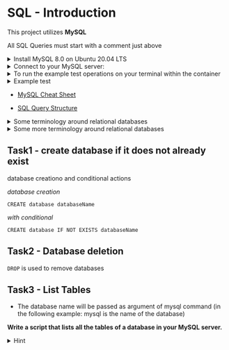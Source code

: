 # SQL - Introduction

This project utilizes **MySQL**

All SQL Queries must start with a comment just above

<details>
    <summary>
        Install MySQL 8.0 on Ubuntu 20.04 LTS
    </summary>
    <code>
        $ sudo apt update<br>
        $ sudo apt install mysql-server<br>
        ...<br>
        $ mysql --version<br>
        mysql  Ver 8.0.25-0ubuntu0.20.04.1 for Linux on x86_64 ((Ubuntu))<br>
        $<br>
    </code>
</details>

<details>
    <summary>
        Connect to your MySQL server:
    </summary>
        <code>
$ sudo mysql <br>
Welcome to the MySQL monitor.  Commands end with ; or \g.<br>
Your MySQL connection id is 11<br>
Server version: 8.0.25-0ubuntu0.20.04.1 (Ubuntu)<br>

Copyright (c) 2000, 2021, Oracle and/or its affiliates.<br>

Oracle is a registered trademark of Oracle Corporation and/or its<br>
affiliates. Other names may be trademarks of their respective<br>
owners.<br>

Type 'help;' or '\h' for help. Type '\c' to clear the current input statement.<br>

mysql><br>
mysql> quit<br>
Bye<br>
$<br>
</code>
</details>

<details>
    <summary>
        To run the example test operations on your terminal within the container
    </summary>
    run
    <code>service mysql start</code>

your password will be "Database"
</details>

<details>
    <summary>
        Example test
    </summary>
    <code>cat 0-list_databases.sql | mysql -uroot -p</code>
</details>

* [MySQL Cheat Sheet](https://intellipaat.com/mediaFiles/2019/02/SQL-Commands-Cheat-Sheet.pdf?US)

* [SQL Query Structure](https://web.csulb.edu/colleges/coe/cecs/dbdesign/dbdesign.php?page=sql/queries.php)
</details>

<details>
    <summary>
        Some terminology around relational databases
    </summary>
    One good thing about relational databases is that whether they’re PostgreSQL, MySQL, Oracle, or other, they’ve managed to be pretty consistent across brands. Therefore, not only are their versions of SQL pretty decently similar (at least for CRUD operations), but the terminology they’re using are mostly the same.<br>

    Say you need to store users. To do that, you create a table that is called “users”.<br>

    Your users have 3 pieces of information to store: their “id”, their “login”, and their “password”. Those are called columns, and they all have types, like integer for the “id”, varchar(32) for “login” (a string of variable length, but maximum 32), and char(32) (a string of exactly 32 characters, which is the case for all text encrypted with the md5 algorithm, for instance). The available types may vary heavily from one database “brand” to the other.<br>

    Now, let’s add a user in the database with SQL:<br>
    <code>INSERT INTO users (login, password) VALUES ('rudy','01234567890123456789012345678901');</code><br>
    This adds a row in the table (sometimes also refered to as a record, or more rarely, a tuple).
</details>

<details>
    <summary>
        Some more terminology around relational databases
    </summary>
**Indexes**<br>
Say you want to get all of the comments that are attached to the post of ID 12:<br>

<code>SELECT * FROM comments WHERE post_id=12;</code><br>

If you have millions or billions of comments, having your database extract the comments that match this condition can be amazingly time-consuming. Therefore, you can add an index on the comments table, that applies to the post_id column. This will “precompute” every possible SELECT query with WHERE conditions on this column, which will update themselves every time you modify data, so that those calls are ready to respond very quickly.<br>

Let’s complicate things a bit, and say you want to optimize this query:<br>

<code>SELECT * FROM comments WHERE post_id=12 AND published=1;</code><br>

Your index on the post_id column might not help much on that query. However, for that query, you can absolutely define an index on multiple column (in this case, the columns post_id and published).

Setting indexes properly is a known quick win to improve performance of relational databases on queries that are performed very often and take a long time to respond (so-called slow queries). I can quote at least a dozen occurrences in my career where setting up an index properly boosted a database’s performance with minimal effort, the most notable of which allowed us to boost a data migration that was taking ~48 hours, to suddenly complete in about 3 hours.<br>

**Joins**<br>

You can join tables together that have relations between each other, so that you can operate on data across those tables. For instance, I want the titles of all posts that have published comments.<br>

You can join tables together that have relations between each other, so that you can operate on data across those tables. For instance, I want the titles of all posts that have published comments.<br>

<code>SELECT posts.title FROM posts JOIN comments ON posts.id = comments.post_id WHERE comments.published=1;</code><br>

(Note: each post on that query will appear as many times as it has comments, but let’s focus on the join for now.)<br>

Performance is dramatically better if you manage to get the database to do most of the work, as opposed to your application, because the database knows most about your data and how to handle it most efficiently. Joins are amazing wins for that, because the other way to get it done is to perform many separate SQL queries, and manipulate that data in your code, which is very inefficient.<br>

Note: you can join tables together across many relations. The largest join in my career was 7-fold, in a database at Apple that contained information about localization projects.<br>
</details>

## Task1 - create database if it does not already exist

database creationo and conditional actions

*database creation*

`CREATE database databaseName`

*with conditional*

`CREATE database IF NOT EXISTS databaseName`

## Task2 - Database deletion

`DROP` is used to remove databases

## Task3 - List Tables

* The database name will be passed as argument of mysql command (in the following example: mysql is the name of the database)

**Write a script that lists all the tables of a database in your MySQL server.**

<details>
    <summary>
        Hint
    </summary>
The reason you probably can't find the command to get it to take an input command is that it doesn't need you to give it one.
</details>


